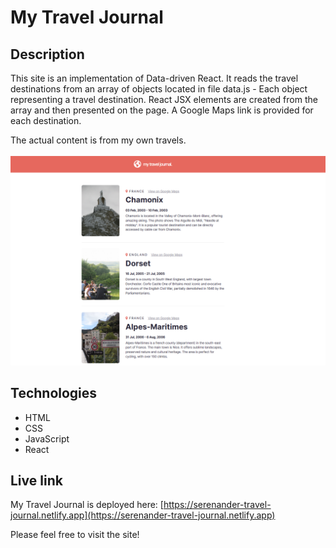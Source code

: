 # My Travel Journal

## Description
This site is an implementation of Data-driven React. It reads the travel destinations from an array of objects located in file data.js - Each object representing a travel destination. React JSX elements are created from the array and then presented on the page. A Google Maps link is provided for each destination.

The actual content is from my own travels.
<br/>
<br/>
<img src="travel-journal.png" alt="Screenshot." width="600px"/>

## Technologies
- HTML
- CSS
- JavaScript
- React

## Live link
My Travel Journal is deployed here:
[https://serenander-travel-journal.netlify.app](https://serenander-travel-journal.netlify.app)

Please feel free to visit the site!

